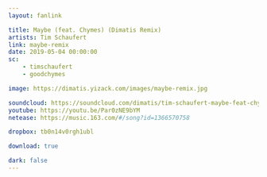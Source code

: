 ```yaml
---
layout: fanlink

title: Maybe (feat. Chymes) (Dimatis Remix)
artists: Tim Schaufert
link: maybe-remix
date: 2019-05-04 00:00:00
sc:
    - timschaufert
    - goodchymes

image: https://dimatis.yizack.com/images/maybe-remix.jpg

soundcloud: https://soundcloud.com/dimatis/tim-schaufert-maybe-feat-chymes-dimatis-remix
youtube: https://youtu.be/Par0zNE9bYM
netease: https://music.163.com/#/song?id=1366570758

dropbox: tb0n14v0rgh1ubl

download: true

dark: false
---
```

